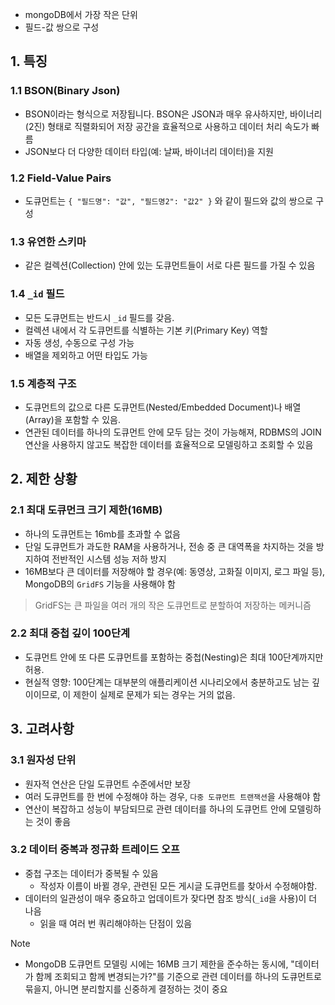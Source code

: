 - mongoDB에서 가장 작은 단위
- 필드-값 쌍으로 구성
## 1. 특징
### 1.1 BSON(Binary Json)
- BSON이라는 형식으로 저장됩니다. BSON은 JSON과 매우 유사하지만, 바이너리(2진) 형태로 직렬화되어 저장 공간을 효율적으로 사용하고 데이터 처리 속도가 빠름
- JSON보다 더 다양한 데이터 타입(예: 날짜, 바이너리 데이터)을 지원

### 1.2 Field-Value Pairs
   * 도큐먼트는 `{ "필드명": "값", "필드명2": "값2" }` 와 같이 필드와 값의 쌍으로 구성

### 1.3 유연한 스키마
- 같은 컬렉션(Collection) 안에 있는 도큐먼트들이 서로 다른 필드를 가질 수 있음

### 1.4  `_id` 필드
- 모든 도큐먼트는 반드시  `_id` 필드를 갖음. 
- 컬렉션 내에서 각 도큐먼트를 식별하는 기본 키(Primary Key) 역할
- 자동 생성, 수동으로 구성 가능
- 배열을 제외하고 어떤 타입도 가능

### 1.5 계층적 구조
- 도큐먼트의 값으로 다른 도큐먼트(Nested/Embedded Document)나 배열(Array)을 포함할 수 있음.
- 연관된 데이터를 하나의 도큐먼트 안에 모두 담는 것이 가능해져, RDBMS의 JOIN 연산을 사용하지 않고도 복잡한 데이터를 효율적으로 모델링하고 조회할 수 있음


## 2. 제한 상황
### 2.1 최대 도큐먼크 크기 제한(16MB)
- 하나의 도큐먼트는 16mb를 초과할 수 없음
- 단일 도큐먼트가 과도한 RAM을 사용하거나, 전송 중 큰 대역폭을 차지하는 것을 방지하여 전반적인 시스템 성능 저하 방지
- 16MB보다 큰 데이터를 저장해야 할 경우(예: 동영상, 고화질 이미지, 로그 파일 등), MongoDB의 `GridFS` 기능을 사용해야 함 
> GridFS는 큰 파일을 여러 개의 작은 도큐먼트로 분할하여 저장하는 메커니즘

### 2.2 최대 중첩 깊이 100단계
- 도큐먼트 안에 또 다른 도큐먼트를 포함하는 중첩(Nesting)은 최대 100단계까지만 허용.
- 현실적 영향: 100단계는 대부분의 애플리케이션 시나리오에서 충분하고도 남는 깊이이므로, 이 제한이 실제로 문제가 되는 경우는 거의 없음.

## 3. 고려사항
### 3.1 원자성 단위
- 원자적 연산은 단일 도큐먼트 수준에서만 보장
- 여러 도큐먼트를 한 번에 수정해야 하는 경우, `다중 도큐먼트 트랜잭션`을 사용해야 함
- 연산이 복잡하고 성능이 부담되므로 관련 데이터를 하나의 도큐먼트 안에 모델링하는 것이 좋음

### 3.2 데이터 중복과 정규화 트레이드 오프
- 중첩 구조는 데이터가 중복될 수 있음
	- 작성자 이름이 바뀔 경우, 관련된 모든 게시글 도큐먼트를 찾아서 수정해야함.
- 데이터의 일관성이 매우 중요하고 업데이트가 잦다면 참조 방식(`_id`을 사용)이 더 나음
	- 읽을 때 여러 번 쿼리해야하는 단점이 있음

>[!NOTE]
>- MongoDB 도큐먼트 모델링 시에는 16MB 크기 제한을 준수하는 동시에, "데이터가 함께 조회되고 함께 변경되는가?"를 기준으로 관련 데이터를 하나의 도큐먼트로 묶을지, 아니면 분리할지를 신중하게 결정하는 것이 중요

